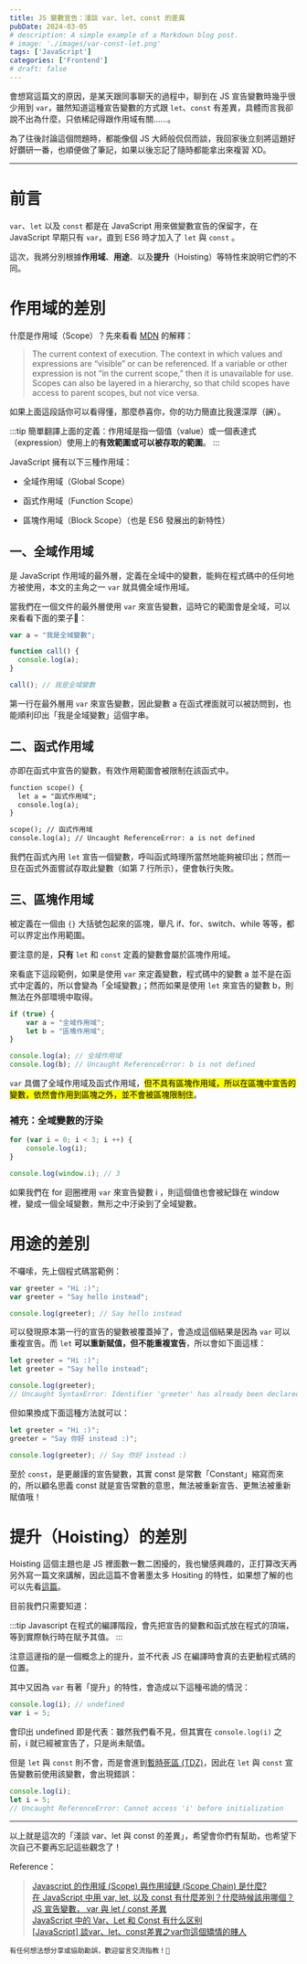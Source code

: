 ```yaml
---
title: JS 變數宣告：淺談 var、let、const 的差異
pubDate: 2024-03-05
# description: A simple example of a Markdown blog post.
# image: './images/var-const-let.png'
tags: ['JavaScript']
categories: ['Frontend']
# draft: false
---
```


會想寫這篇文的原因，是某天跟同事聊天的過程中，聊到在 JS 宣告變數時幾乎很少用到 `var`，雖然知道這種宣告變數的方式跟 `let`、`const` 有差異，具體而言我卻說不出為什麼，只依稀記得跟作用域有關......。

為了往後討論這個問題時，都能像個 JS 大師般侃侃而談，我回家後立刻將這題好好鑽研一番，也順便做了筆記，如果以後忘記了隨時都能拿出來複習 XD。

---

# 前言

`var`、`let` 以及 `const` 都是在 JavaScript 用來做變數宣告的保留字，在 JavaScript 早期只有 `var`，直到 ES6 時才加入了 `let` 與 `const` 。

這次，我將分別根據**作用域**、**用途**、以及**提升**（Hoisting）等特性來說明它們的不同。

# 作用域的差別

什麼是作用域（Scope）？先來看看 [MDN](https://developer.mozilla.org/en-US/docs/Glossary/Scope) 的解釋：

> The current context of execution. The context in which values and expressions are “visible” or can be referenced. If a variable or other expression is not “in the current scope,” then it is unavailable for use. Scopes can also be layered in a hierarchy, so that child scopes have access to parent scopes, but not vice versa.

如果上面這段話你可以看得懂，那麼恭喜你，你的功力簡直比我還深厚（<s>誤</s>）。

:::tip
簡單翻譯上面的定義：作用域是指一個值（value）或一個表達式（expression）使用上的**有效範圍或可以被存取的範圍**。
:::

JavaScript 擁有以下三種作用域：

* 全域作用域（Global Scope）

* 函式作用域（Function Scope）

* 區塊作用域（Block Scope）（也是 ES6 發展出的新特性）

## **一、全域作用域**

是 JavaScript 作用域的最外層，定義在全域中的變數，能夠在程式碼中的任何地方被使用，本文的主角之一 `var` 就具備全域作用域。

當我們在一個文件的最外層使用 `var` 來宣告變數，這時它的範圍會是全域，可以來看看下面的栗子🌰：

```javascript
var a = "我是全域變數";

function call() {
  console.log(a);
}

call(); // 我是全域變數
```

第一行在最外層用 `var` 來宣告變數，因此變數 a 在函式裡面就可以被訪問到，也能順利印出「我是全域變數」這個字串。

## 二、函式作用域

亦即在函式中宣告的變數，有效作用範圍會被限制在該函式中。

```xml
function scope() {
  let a = "函式作用域";
  console.log(a);
}

scope(); // 函式作用域
console.log(a); // Uncaught ReferenceError: a is not defined
```

我們在函式內用 `let` 宣告一個變數，呼叫函式時理所當然地能夠被印出；然而一旦在函式外面嘗試存取此變數（如第 7 行所示），便會執行失敗。

## 三、區塊作用域

被定義在一個由 `{}` 大括號包起來的區塊，舉凡 if、for、switch、while 等等，都可以界定出作用範圍。

要注意的是，**只有** `let` 和 `const` 定義的變數會屬於區塊作用域。

來看底下這段範例，如果是使用 `var` 來定義變數，程式碼中的變數 a 並不是在函式中定義的，所以會變為「全域變數」；然而如果是使用 `let` 來宣告的變數 b，則無法在外部環境中取得。

```javascript
if (true) {
    var a = "全域作用域";
    let b = "區塊作用域";
}

console.log(a); // 全域作用域
console.log(b); // Uncaught ReferenceError: b is not defined
```

`var` 具備了全域作用域及函式作用域，<mark>但不具有區塊作用域，所以在區塊中宣告的變數，依然會作用到區塊之外，並不會被區塊限制住</mark>。

### 補充：全域變數的汙染

```javascript
for (var i = 0; i < 3; i ++) {
    console.log(i);
}

console.log(window.i); // 3
```

如果我們在 for 迴圈裡用 `var` 來宣告變數 i ，則這個值也會被紀錄在 window 裡，變成一個全域變數，無形之中汙染到了全域變數。

# 用途的差別

不囉嗦，先上個程式碼當範例：

```javascript
var greeter = "Hi :)";
var greeter = "Say hello instead";

console.log(greeter); // Say hello instead
```

可以發現原本第一行的宣告的變數被覆蓋掉了，會造成這個結果是因為 `var` 可以重複宣告。而 `let` **可以重新賦值，但不能重複宣告**，所以會如下面這樣：

```javascript
let greeter = "Hi :)";
let greeter = "Say hello instead";

console.log(greeter);
// Uncaught SyntaxError: Identifier 'greeter' has already been declared
```

但如果換成下面這種方法就可以：

```javascript
let greeter = "Hi :)";
greeter = "Say 你好 instead :)";

console.log(greeter); // Say 你好 instead :)
```

至於 `const`，是更嚴謹的宣告變數，其實 const 是常數「Constant」縮寫而來的，所以顧名思義 const 就是宣告常數的意思，無法被重新宣告、更無法被重新賦值哦！

# 提升（Hoisting）的差別

Hoisting 這個主題也是 JS 裡面數一數二困擾的，我也蠻感興趣的，正打算改天再另外寫一篇文來講解，因此這篇不會著墨太多 Hositing 的特性，如果想了解的也可以先看[這篇](https://blog.techbridge.cc/2018/11/10/javascript-hoisting/)。

目前我們只需要知道：

:::tip
Javascript 在程式的編譯階段，會先把宣告的變數和函式放在程式的頂端，等到實際執行時在賦予其值。
:::

注意這邊指的是一個概念上的提升，並不代表 JS 在編譯時會真的去更動程式碼的位置。

其中又因為 `var` 有著「提升」的特性，會造成以下這種弔詭的情況：

```javascript
console.log(i); // undefined
var i = 5;
```

會印出 undefined 即是代表：雖然我們看不見，但其實在 `console.log(i)` 之前，i 就已經被宣告了，只是尚未賦值。

但是 `let` 與 `const` 則不會，而是會進到[暫時死區 (TDZ)](https://www.freecodecamp.org/news/what-is-the-temporal-dead-zone/)，因此在 `let` 與 `const` 宣告變數前使用該變數，會出現錯誤：

```javascript
console.log(i);
let i = 5;
// Uncaught ReferenceError: Cannot access 'i' before initialization
```

---

以上就是這次的「淺談 var、let 與 const 的差異」，希望會你們有幫助，也希望下次自己不要再忘記這些觀念了！

Reference：

> [Javascript 的作用域 (Scope) 與作用域鏈 (Scope Chain) 是什麼?](https://www.explainthis.io/zh-hant/swe/what-is-scope-and-scope-chain) <br>
> [在 JavaScript 中用 var, let, 以及 const 有什麼差別？什麼時候該用哪個？](https://www.explainthis.io/zh-hant/swe/js-var-let-const-in-javascript) <br>
> [JS 宣告變數， var 與 let / const 差異](https://www.programfarmer.com/articles/2020/javascript-var-let-const-for-loop) <br>
>[JavaScript 中的 Var、Let 和 Const 有什么区别](https://www.freecodecamp.org/chinese/news/javascript-var-let-and-const/) <br>
> [\[JavaScript\] 談var、let、const差異之var你這個矯情的賤人](https://hackmd.io/@bookbasketball/SJ1lqTzSt)

```plaintext
有任何想法想分享或協助勘誤，歡迎留言交流指教！🐰
```